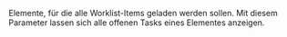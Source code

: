 Elemente, für die alle Worklist-Items geladen werden sollen. Mit diesem
Parameter lassen sich alle offenen Tasks eines Elementes anzeigen.